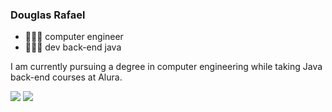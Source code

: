 ### Douglas Rafael

- 👩🏻‍💻 computer engineer
- 👩🏻‍💻 dev back-end java

I am currently pursuing a degree in computer engineering while taking Java back-end courses at Alura.

<div> 
  <a href = "mailto:douglas.rafael.de.melo.santos@gmail.com"><img src="https://img.shields.io/badge/-Gmail-%23333?style=for-the-badge&logo=gmail&logoColor=white" target="_blank"></a>
  <a href="https://www.linkedin.com/in/douglas-rafael/" target="_blank"><img src="https://img.shields.io/badge/-LinkedIn-%230077B5?style=for-the-badge&logo=linkedin&logoColor=white" target="_blank"></a> 

</div>
